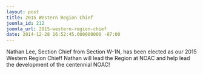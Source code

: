 ```yaml
---
layout: post
title: 2015 Western Region Chief
joomla_id: 212
joomla_url: 2015-western-region-chief
date: 2014-12-28 16:52:45.000000000 -07:00
---
```


Nathan Lee, Section Chief from Section W-1N, has been elected as our 2015 Western Region Chief!<!--more--> Nathan will lead the Region at NOAC and help lead the development of the centennial NOAC!